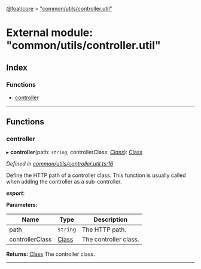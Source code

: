 [@foal/core](../README.md) > ["common/utils/controller.util"](../modules/_common_utils_controller_util_.md)

# External module: "common/utils/controller.util"

## Index

### Functions

* [controller](_common_utils_controller_util_.md#controller)

---

## Functions

<a id="controller"></a>

###  controller

▸ **controller**(path: *`string`*, controllerClass: *[Class](_core_class_interface_.md#class)*): [Class](_core_class_interface_.md#class)

*Defined in [common/utils/controller.util.ts:16](https://github.com/FoalTS/foal/blob/538afb23/packages/core/src/common/utils/controller.util.ts#L16)*

Define the HTTP path of a controller class. This function is usually called when adding the controller as a sub-controller.

*__export__*: 

**Parameters:**

| Name | Type | Description |
| ------ | ------ | ------ |
| path | `string` |  The HTTP path. |
| controllerClass | [Class](_core_class_interface_.md#class) |  The controller class. |

**Returns:** [Class](_core_class_interface_.md#class)
The controller class.

___

